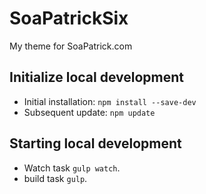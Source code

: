 SoaPatrickSix
=============

My theme for SoaPatrick.com

## Initialize local development

- Initial installation: `npm install --save-dev`
- Subsequent update: `npm update`

## Starting local development
- Watch task `gulp watch`.
- build task `gulp`.